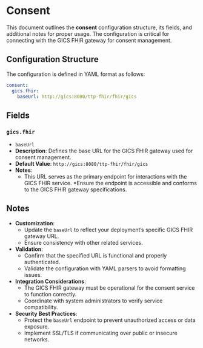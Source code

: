 # Consent <Badge type="tip" text="Trust Center Agent" />

This document outlines the **consent** configuration structure, its fields, and additional notes for proper usage. The configuration is critical for connecting with the GICS FHIR gateway for consent management.

## Configuration Structure

The configuration is defined in YAML format as follows:

```yaml
consent:
  gics.fhir:
    baseUrl: http://gics:8080/ttp-fhir/fhir/gics
```

## Fields

### `gics.fhir`

*  `baseUrl`
  * **Description**: Defines the base URL for the GICS FHIR gateway used for consent management.
  * **Default Value**: `http://gics:8080/ttp-fhir/fhir/gics`
  * **Notes**:
    * This URL serves as the primary endpoint for interactions with the GICS FHIR service.
    *Ensure the endpoint is accessible and conforms to the GICS FHIR gateway specifications.

## Notes

* **Customization**:
  * Update the `baseUrl` to reflect your deployment’s specific GICS FHIR gateway URL.
  * Ensure consistency with other related services.
* **Validation**:
  * Confirm that the specified URL is functional and properly authenticated.
  * Validate the configuration with YAML parsers to avoid formatting issues.
* **Integration Considerations**:
  * The GICS FHIR gateway must be operational for the consent service to function correctly.
  * Coordinate with system administrators to verify service compatibility.
* **Security Best Practices**:
  * Protect the `baseUrl` endpoint to prevent unauthorized access or data exposure.
  * Implement SSL/TLS if communicating over public or insecure networks.
